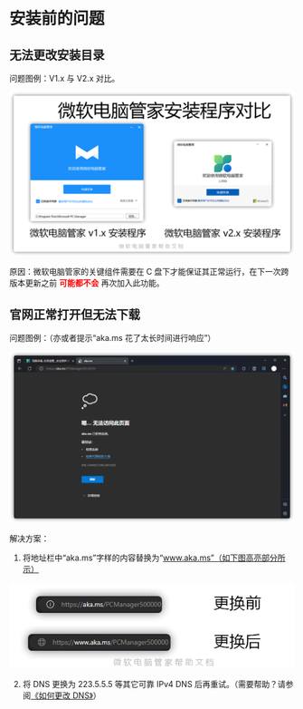 # 安装前的问题

## 无法更改安装目录
问题图例：V1.x 与 V2.x 对比。

![](assets\before-installation\select-installation-folder.png)

原因：微软电脑管家的关键组件需要在 C 盘下才能保证其正常运行，在下一次跨版本更新之前 <font color=red>**可能都不会**</font> 再次加入此功能。

## 官网正常打开但无法下载
问题图例：（亦或者提示“aka.ms 花了太长时间进行响应”）

![](assets\before-installation\refused-to-connected.png)

解决方案：
1. 将地址栏中“aka.ms”字样的内容替换为“www.aka.ms”（如下图高亮部分所示）

![](assets\before-installation\replacement.png)

2. 将 DNS 更换为 223.5.5.5 等其它可靠 IPv4 DNS 后再重试。（需要帮助？请参阅[《如何更改 DNS》](change-DNS.md)）